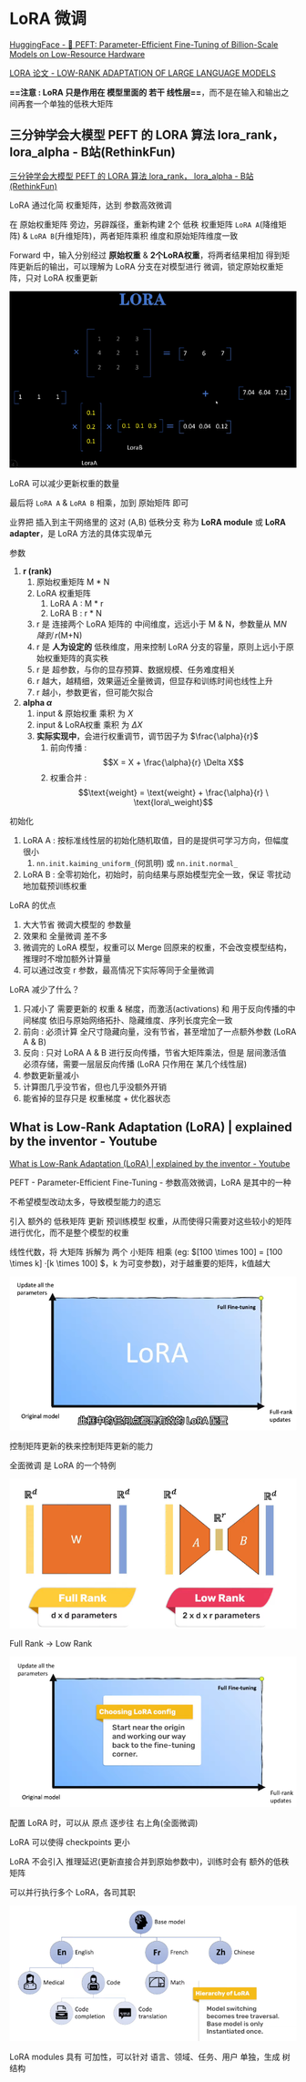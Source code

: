 # LoRA 微调

[HuggingFace - 🤗 PEFT: Parameter-Efficient Fine-Tuning of Billion-Scale Models on Low-Resource Hardware](https://huggingface.co/blog/zh/peft)

[LORA 论文 - LOW-RANK ADAPTATION OF LARGE LANGUAGE MODELS](./LoRA.pdf)


**==注意 : LoRA 只是作用在 模型里面的 若干 线性层==**，而不是在输入和输出之间再套一个单独的低秩大矩阵


## 三分钟学会大模型 PEFT 的 LORA 算法 lora_rank， lora_alpha - B站(RethinkFun)

[三分钟学会大模型 PEFT 的 LORA 算法 lora_rank， lora_alpha - B站(RethinkFun)](https://www.bilibili.com/video/BV1wq421w7H8/)

LoRA 通过化简 权重矩阵，达到 参数高效微调

在 原始权重矩阵 旁边，另辟蹊径，重新构建 2个 低秩 权重矩阵 `LoRA A`(降维矩阵) & `LoRA B`(升维矩阵)，两者矩阵乘积 维度和原始矩阵维度一致

Forward 中，输入分别经过 **原始权重** & **2个LoRA权重**，将两者结果相加 得到矩阵更新后的输出，可以理解为 LoRA 分支在对模型进行 微调，锁定原始权重矩阵，只对 LoRA 权重更新

<img src="Pics/lora005.png" width=600>

LoRA 可以减少更新权重的数量

最后将 `LoRA A` & `LoRA B` 相乘，加到 原始矩阵 即可

业界把 插入到主干网络里的 这对 (A,B) 低秩分支 称为 **LoRA module** 或 **LoRA adapter**，是 LoRA 方法的具体实现单元

参数
1. **r (rank)**
   1. 原始权重矩阵 M * N
   2. LoRA 权重矩阵
      1. LoRA A : M * r
      2. LoRA B : r * N
   3. r 是 连接两个 LoRA 矩阵的 中间维度，远远小于 M & N，参数量从 M*N 降到 r*(M+N)
   4. r 是 **人为设定的** 低秩维度，用来控制 LoRA 分支的容量，原则上远小于原始权重矩阵的真实秩
   5. r 是 超参数，与你的显存预算、数据规模、任务难度相关
   6. r 越大，越精细，效果逼近全量微调，但显存和训练时间也线性上升
   7. r 越小，参数更省，但可能欠拟合
2. **alpha $\alpha$**
   1. input & 原始权重 乘积 为 $X$
   2. input & LoRA权重 乘积 为 $\Delta X$
   3. **实际实现中**，会进行权重调节，调节因子为 $\frac{\alpha}{r}$
      1. 前向传播 : $$X = X + \frac{\alpha}{r} \Delta X$$
      2. 权重合并 : $$\text{weight} = \text{weight} + \frac{\alpha}{r} \ \text{lora\_weight}$$

初始化
1. LoRA A : 按标准线性层的初始化随机取值，目的是提供可学习方向，但幅度很小
   1. `nn.init.kaiming_uniform_`(何凯明) 或 `nn.init.normal_`
2. LoRA B : 全零初始化，初始时，前向结果与原始模型完全一致，保证 零扰动 地加载预训练权重

LoRA 的优点
1. 大大节省 微调大模型的 参数量
2. 效果和 全量微调 差不多
3. 微调完的 LoRA 模型，权重可以 Merge 回原来的权重，不会改变模型结构，推理时不增加额外计算量
4. 可以通过改变 r 参数，最高情况下实际等同于全量微调

LoRA 减少了什么？
1. 只减小了 需要更新的 权重 & 梯度，而激活(activations) 和 用于反向传播的中间梯度 依旧与原始网络拓扑、隐藏维度、序列长度完全一致
2. 前向 : 必须计算 全尺寸隐藏向量，没有节省，甚至增加了一点额外参数 (LoRA A & B)
3. 反向 : 只对 LoRA A & B 进行反向传播，节省大矩阵乘法，但是 层间激活值 必须存储，需要一层层反向传播 (LoRA 只作用在 某几个线性层)
4. 参数更新量减小
5. 计算图几乎没节省，但也几乎没额外开销
6. 能省掉的显存只是 权重梯度 + 优化器状态



## What is Low-Rank Adaptation (LoRA) | explained by the inventor - Youtube

[What is Low-Rank Adaptation (LoRA) | explained by the inventor - Youtube](https://www.youtube.com/watch?v=DhRoTONcyZE)


PEFT - Parameter-Efficient Fine-Tuning - 参数高效微调，LoRA 是其中的一种

不希望模型改动太多，导致模型能力的遗忘

引入 额外的 低秩矩阵 更新 预训练模型 权重，从而使得只需要对这些较小的矩阵进行优化，而不是整个模型的权重

线性代数，将 大矩阵 拆解为 两个 小矩阵 相乘 (eg: $[100 \times 100] = [100 \times k] ·[k \times 100] $，k 为可变参数)，对于越重要的矩阵，k值越大

![](Pics/lora001.png)

控制矩阵更新的秩来控制矩阵更新的能力

全面微调 是 LoRA 的一个特例

![](Pics/lora002.png)

Full Rank -> Low Rank

![](Pics/lora003.png)

配置 LoRA 时，可以从 原点 逐步往 右上角(全面微调)

LoRA 可以使得 checkpoints 更小

LoRA 不会引入 推理延迟(更新直接合并到原始参数中)，训练时会有 额外的低秩矩阵

可以并行执行多个 LoRA，各司其职

![](Pics/lora004.png)

LoRA modules 具有 可加性，可以针对 语言、领域、任务、用户 单独，生成 树结构




